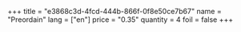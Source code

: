 +++
title = "e3868c3d-4fcd-444b-866f-0f8e50ce7b67"
name = "Preordain"
lang = ["en"]
price = "0.35"
quantity = 4
foil = false
+++
